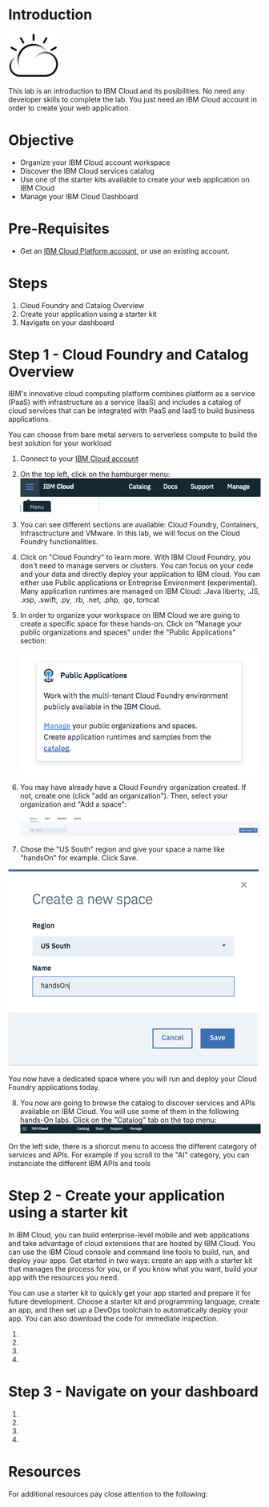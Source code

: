 
# Introduction


<img src="./images/cloud.png" width="20%"/>

This lab is an introduction to IBM Cloud and its posibilities. No need any developer skills to complete the lab. You just need an IBM Cloud account in order to create your web application.  

# Objective

+ Organize your IBM Cloud account workspace
+ Discover the IBM Cloud services catalog
+ Use one of the starter kits available to create your web application on IBM Cloud
+ Manage your IBM Cloud Dashboard



# Pre-Requisites

+ Get an [IBM Cloud Platform account](https://console.bluemix.net/registration/), or use an existing account.



# Steps

1. Cloud Foundry and Catalog Overview
2. Create your application using a starter kit
3. Navigate on your dashboard



# Step 1 - Cloud Foundry and Catalog Overview

IBM's innovative cloud computing platform combines platform as a service (PaaS) with infrastructure as a service (IaaS) and includes a catalog of cloud services that can be integrated with PaaS and IaaS to build business applications.

You can choose from bare metal servers to serverless compute to build the best solution for your workload

1. Connect to your [IBM Cloud account](https://console.bluemix.net) 

2. On the top left, click on the hamburger menu: <img src="./images/burger_menu.png"/>

3. You can see different sections are available: Cloud Foundry, Containers, Infrasctructure and VMware. In this lab, we will focus on the Cloud Foundry functionalities. 

4. Click on "Cloud Foundry" to learn more.
With IBM Cloud Foundry, you don't need to manage servers or clusters. You can focus on your code and your data and directly deploy your application to IBM cloud. You can either use Public applications or Entreprise Environment (experimental).
Many application runtimes are managed on IBM Cloud: .Java liberty, .JS, .xsp, .swift, .py, .rb, .net, .php, .go, tomcat

5. In order to organize your workspace on IBM Cloud we are going to create a specific space for these hands-on. Click on "Manage your public organizations and spaces" under the "Public Applications" section:

	<img src="./images/public_applications.png"/>

6. You may have already have a Cloud Foundry organization created. If not, create one (click "add an organization"). Then, select your organization and "Add a space":

	<img src="./images/create_space.png"/>
  
7. Chose the "US South" region and give your space a name like "handsOn" for example. Click Save.

<img src="./images/create_space2.png"/>

You now have a dedicated space where you will run and deploy your Cloud Foundry applications today.

8. You now are going to browse the catalog to discover services and APIs available on IBM Cloud. You will use some of them in the following hands-On labs.
Click on the "Catalog" tab on the top menu: <img src="./images/catalog-menu.png"/>

On the left side, there is a shorcut menu to access the different category of services and APIs. For example if you scroll to the "AI" category, you can instanciate the different IBM APIs and tools

# Step 2 - Create your application using a starter kit

In IBM Cloud, you can build enterprise-level mobile and web applications and take advantage of cloud extensions that are hosted by IBM Cloud. You can use the IBM Cloud console and command line tools to build, run, and deploy your apps. Get started in two ways: create an app with a starter kit that manages the process for you, or if you know what you want, build your app with the resources you need.

You can use a starter kit to quickly get your app started and prepare it for future development. Choose a starter kit and programming language, create an app, and then set up a DevOps toolchain to automatically deploy your app. You can also download the code for immediate inspection.

1. 

1. 

 
1. 

1. 

# Step 3 - Navigate on your dashboard




1. 

 
  
1. 
1. 
1.  


# Resources

For additional resources pay close attention to the following:

